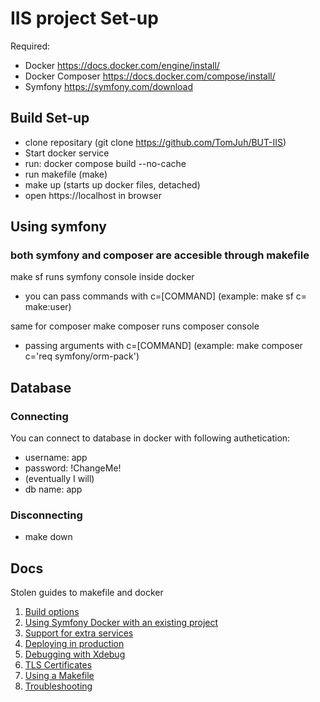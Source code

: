 # IIS project Set-up

Required:
- Docker https://docs.docker.com/engine/install/  
- Docker Composer https://docs.docker.com/compose/install/
- Symfony https://symfony.com/download

## Build Set-up
- clone repositary (git clone https://github.com/TomJuh/BUT-IIS)
- Start docker service
- run: docker compose build --no-cache
- run makefile (make)
- make up (starts up docker files, detached)
- open https://localhost in browser

## Using symfony
### both symfony and composer are accesible through makefile
make sf runs symfony console inside docker 
- you can pass commands with c=[COMMAND] (example: make sf c= make:user)

same for composer 
make composer runs composer console
- passing arguments with c=[COMMAND] (example: make composer c='req symfony/orm-pack')

## Database
### Connecting
You can connect to database in docker with following authetication:
- username: app
- password: !ChangeMe! 
- (eventually I will)
- db name: app

### Disconnecting 
- make down

## Docs
Stolen guides to makefile and docker
1. [Build options](docs/build.md)
2. [Using Symfony Docker with an existing project](docs/existing-project.md)
3. [Support for extra services](docs/extra-services.md)
4. [Deploying in production](docs/production.md)
5. [Debugging with Xdebug](docs/xdebug.md)
6. [TLS Certificates](docs/tls.md)
7. [Using a Makefile](docs/makefile.md)
8. [Troubleshooting](docs/troubleshooting.md)
